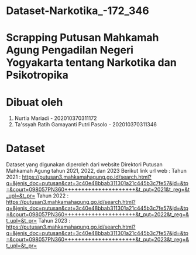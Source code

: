 # Dataset-Narkotika_-172_346
# Scrapping Putusan Mahkamah Agung Pengadilan Negeri Yogyakarta tentang Narkotika dan Psikotropika

# Dibuat oleh
1. Nurtia Mariadi - 202010370311172
2. Ta'ssyah Ratih Gamayanti Putri Pasolo - 202010370311346

# Dataset
Dataset yang digunakan diperoleh dari website Direktori Putusan Mahkamah Agung tahun 2021, 2022, dan 2023
Berikut link url web :
Tahun 2021 : https://putusan3.mahkamahagung.go.id/search.html?q=&jenis_doc=putusan&cat=3c40e48bbab311301a21c445b3c7fe57&jd=&tp=&court=098057PN360+++++++++++++++++++++&t_put=2021&t_reg=&t_upl=&t_pr=
Tahun 2022 : https://putusan3.mahkamahagung.go.id/search.html?q=&jenis_doc=putusan&cat=3c40e48bbab311301a21c445b3c7fe57&jd=&tp=&court=098057PN360+++++++++++++++++++++&t_put=2022&t_reg=&t_upl=&t_pr=
Tahun 2023 : https://putusan3.mahkamahagung.go.id/search.html?q=&jenis_doc=putusan&cat=3c40e48bbab311301a21c445b3c7fe57&jd=&tp=&court=098057PN360+++++++++++++++++++++&t_put=2023&t_reg=&t_upl=&t_pr=
